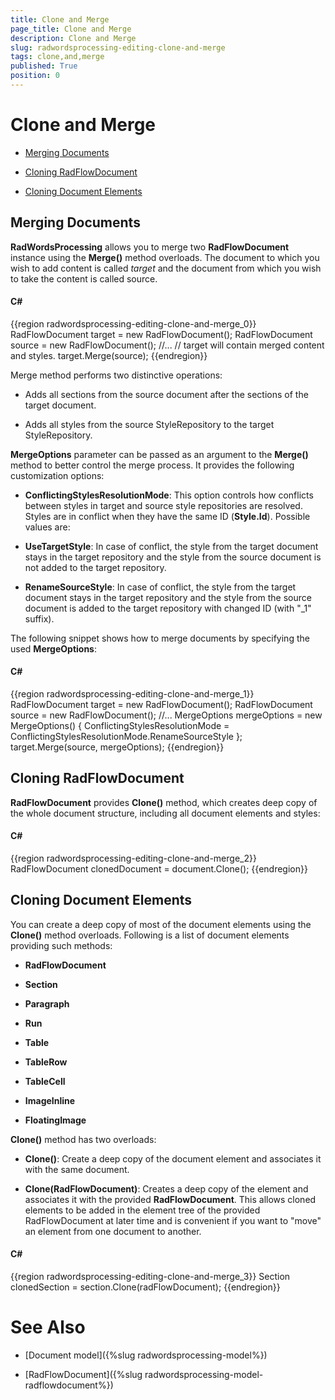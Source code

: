 ```yaml
---
title: Clone and Merge
page_title: Clone and Merge
description: Clone and Merge
slug: radwordsprocessing-editing-clone-and-merge
tags: clone,and,merge
published: True
position: 0
---
```


# Clone and Merge



* [Merging Documents](#merging-documents)

* [Cloning RadFlowDocument](#cloning-radflowdocument)

* [Cloning Document Elements](#cloning-document-elements)

## Merging Documents

__RadWordsProcessing__ allows you to merge two __RadFlowDocument__ instance using the
          __Merge()__ method overloads. The document to which you wish to add content is called *target*
          and the document from which you wish to take the content is called source.
        

#### __C#__

{{region radwordsprocessing-editing-clone-and-merge_0}}
	            RadFlowDocument target = new RadFlowDocument();
	            RadFlowDocument source = new RadFlowDocument();
	            //...
	            // target will contain merged content and styles.
	            target.Merge(source);
	{{endregion}}



Merge method performs two distinctive operations:
        

* Adds all sections from the source document after the sections of the target document.
            

* Adds all styles from the source StyleRepository to the target StyleRepository.
            

__MergeOptions__ parameter can be passed as an argument to the __Merge()__ method to better control the
          merge process. It provides the following customization options:
        

* __ConflictingStylesResolutionMode__: This option controls how conflicts between styles in target and source style
              repositories are resolved.  Styles are in conflict when they have the same ID (__Style.Id__). Possible values are:
            

* __UseTargetStyle__: In case of conflict, the style from the target document stays in the target repository and
                  the style from the source document is not added to the target repository.
                

* __RenameSourceStyle__: In case of conflict, the style from the target document stays in the target repository and
                  the style from the source document is added to the target repository with changed ID (with "_1" suffix).
                

The following snippet shows how to merge documents by specifying the used __MergeOptions__:
        

#### __C#__

{{region radwordsprocessing-editing-clone-and-merge_1}}
	            RadFlowDocument target = new RadFlowDocument();
	            RadFlowDocument source = new RadFlowDocument();
	            //...
	            MergeOptions mergeOptions = new MergeOptions()
	            {
	                ConflictingStylesResolutionMode = ConflictingStylesResolutionMode.RenameSourceStyle
	            };
	            target.Merge(source, mergeOptions);
	{{endregion}}



## Cloning RadFlowDocument

__RadFlowDocument__ provides __Clone()__ method, which creates deep copy of the whole document
          structure, including all document elements and styles:
        

#### __C#__

{{region radwordsprocessing-editing-clone-and-merge_2}}
	            RadFlowDocument clonedDocument = document.Clone();
	{{endregion}}



## Cloning Document Elements

You can create a deep copy of most of the document elements using the __Clone()__ method overloads. Following is a list of
          document elements providing such methods:
        

* __RadFlowDocument__

* __Section__

* __Paragraph__

* __Run__

* __Table__

* __TableRow__

* __TableCell__

* __ImageInline__

* __FloatingImage__

__Clone()__ method has two overloads:
        

* __Clone()__: Create a deep copy of the document element and associates it with the same document.
            

* __Clone(RadFlowDocument)__: Creates a deep copy of the element and associates it with the provided
              __RadFlowDocument__. This allows cloned elements to be added in the element tree of the provided RadFlowDocument at
              later time and is convenient if you want to "move" an element from one document to another.
            

#### __C#__

{{region radwordsprocessing-editing-clone-and-merge_3}}
	            Section clonedSection = section.Clone(radFlowDocument);
	{{endregion}}



# See Also

 * [Document model]({%slug radwordsprocessing-model%})

 * [RadFlowDocument]({%slug radwordsprocessing-model-radflowdocument%})
